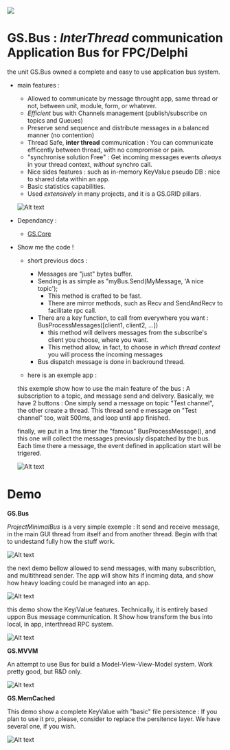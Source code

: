 ![](https://tokei.rs/b1/github/VincentGsell/GS.Bus)

# GS.Bus : *InterThread* communication Application Bus for FPC/Delphi
  
  the unit GS.Bus owned a complete and easy to use application bus system.
  
- main features : 
  - Allowed to communicate by message throught app, same thread or not, between unit, module, form, or whatever.
  - *Efficient* bus with Channels management (publish/subscribe on topics and Queues)
  - Preserve send sequence and distribute messages in a balanced manner (no contention)
  - Thread Safe, **inter thread** communication : You can communicate efficently between thread, with no compromise or pain.
  - "synchronise solution Free" : Get incoming messages events *always* in your thread context, *without* synchro call.
  - Nice sides features : such as in-memory KeyValue pseudo DB : nice to shared data within an app.
  - Basic statistics capabilities.
  - Used *extensively* in many projects, and it is a GS.GRID pillars.
  
  ![Alt text](/../master/Ressources/BusSchema.png?raw=true "")
  
- Dependancy : 
  - [GS.Core](https://github.com/VincentGsell/GS.Core)
  
- Show me the code !

  - short previous docs : 
    - Messages are "just" bytes buffer.
    - Sending is as simple as "myBus.Send(MyMessage, 'A nice topic');
      - This method is crafted to be fast.
      - There are mirror methods, such as Recv and SendAndRecv to facilitate rpc call.
    - There are a key function, to call from everywhere you want : BusProcessMessages([client1, client2, ...])
      - this method will delivers messages from the subscribe's client you choose, where you want.
      - This method allow, in fact, to choose in *which thread context* you will process the incoming messages
    - Bus dispatch message is done in backround thread.
	  	  
  - here is an exemple app : 
  
  this exemple show how to use the main feature of the bus : A subscription to a topic, and message send and delivery.
  Basically, we have 2 buttons : One simply send a message on topic "Test channel", the other create a thread.
  This thread send e message on "Test channel" too, wait 500ms, and loop until app finished.
  
  finally, we put in a 1ms timer the "famous" BusProcessMessage(), and this one will collect the messages previously dispatched by the bus.
  Each time there a message, the event defined in application start will be trigered.
  
  ![Alt text](/../master/Ressources/MinimalBusExemple.png?raw=true "")
  
	  



# Demo
  
  **GS.Bus**
  
  *ProjectMinimalBus* is a very simple exemple : It send and receive message, in the main GUI thread from itself and from another thread.
  Begin with that to undestand fully how the stuff work.
  
  ![Alt text](/../master/Ressources/MinimalBusExempleApp.png?raw=true "")
 
   
  the next demo bellow allowed to send messages, with many subscribtion, and multithread sender.
  The app will show hits if incming data, and show how heavy loading could be managed into an app.
  
  ![Alt text](/../master/Ressources/busbench.png?raw=true "")
  
  
  this demo show the Key/Value features.
  Technically, it is entirely based uppon Bus message communication. It Show how transform the bus into local, in app, interthread RPC system.
  
  ![Alt text](/../master/Ressources/busbench_kv.png?raw=true "")  
  
  **GS.MVVM**
  
  An attempt to use Bus for build a Model-View-View-Model system. Work pretty good, but R&D only. 
  
  ![Alt text](/../master/Ressources/mvvm.png?raw=true "")
  
  
  **GS.MemCached**
  
  This demo show a complete KeyValue with "basic" file persistence : If you plan to use it pro, please, consider to replace the persitence layer. We have several one, if you wish.
  
  ![Alt text](/../master/Ressources/memcached.png?raw=true "")

    
  
